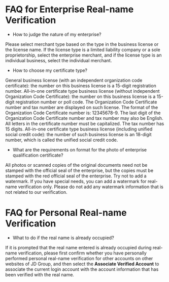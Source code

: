 # FAQ for Enterprise Real-name Verification

 - How to judge the nature of my enterprise?

 Please select merchant type based on the type in the business license or the license name. If the license type is a limited liability company or a sole proprietorship, select the enterprise merchant, and if the license type is an individual business, select the individual merchant.

 - How to choose my certificate type?

 General business license (with an independent organization code certificate): the number on this business license is a 15-digit registration number. All-in-one certificate type business license (without independent Organization Code Certificate): the number on this business license is a 15-digit registration number or poll code. The Organization Code Certificate number and tax number are displayed on such license. The format of the Organization Code Certificate number is: 12345678-9. The last digit of the Organization Code Certificate number and tax number may also be English. All letters in the certificate number must be capitalized. The tax number has 15 digits. All-in-one certificate type business license (including unified social credit code): the number of such business license is an 18-digit number, which is called the unified social credit code.

 - What are the requirements on format for the photo of enterprise qualification certificate?

 All photos or scanned copies of the original documents need not be stamped with the official seal of the enterprise, but the copies must be stamped with the red official seal of the enterprise. Try not to add a watermark. If you have special needs, you can add a watermark for real-name verification only. Please do not add any watermark information that is not related to our verification.

# FAQ for Personal Real-name Verification

 - What to do if the real name is already occupied?

 If it is prompted that the real name entered is already occupied during real-name verification, please first confirm whether you have personally performed personal real-name verification for other accounts on other websites of JD Group, and then select the **Associate Verified Account** to associate the current login account with the account information that has been verified with the real name.
